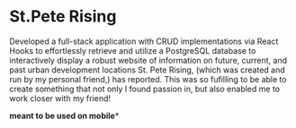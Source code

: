 # St.Pete Rising 


Developed a full-stack application with CRUD implementations via React Hooks to effortlessly retrieve and utilize a PostgreSQL database to interactively display a robust website of information on future, current, and past urban development locations St. Pete Rising, (which was created and run by my personal friend,) has reported. This was so fufilling to be able to create something that not only I found passion in, but also enabled me to work closer with my friend!


**meant to be used on mobile***
